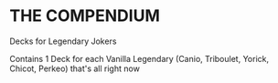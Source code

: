 # THE COMPENDIUM
Decks for Legendary Jokers

Contains 1 Deck for each Vanilla Legendary (Canio, Triboulet, Yorick, Chicot, Perkeo)
that's all right now
